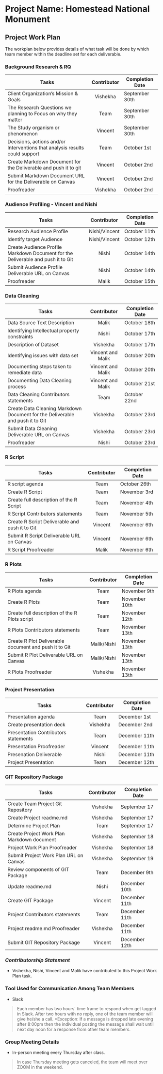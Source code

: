 # Project Name: Homestead National Monument


## Project Work Plan
The workplan below provides details of what task will be done by which team member within the deadline set for each deliverable.


### Background Research & RQ
 **Tasks**	                      |**Contributor**   |**Completion Date** |
|-------------------------------------|:----------------:|---------------|
|Client Organization’s Mission & Goals|    Vishekha              |  September 30th           |		
|The Research Questions we planning to Focus on why they matter    |Team|  September 30th    |	
|The Study organism or phenomenon	      |    Vincent              |  September 30th            |	
|Decisions, actions and/or Interventions that analysis results could support|Team| October 1st|	
|Create Markdown Document for the Deliverable and push it to git  |Vincent | October 2nd              |		
|Submit Markdown Document URL for the Deliverable on Canvas  |Vincent | October 2nd              |		
|Proofreader                  |    Vishekha              | October 2nd             |


### Audience Profiling - Vincent and Nishi 
|**Tasks**	                       |**Contributor**   |**Completion Date**|
|--------------------------------------|:----------------:|---------------|
|Research Audience Profile             |  Nishi/Vincent               |   October 11th            |		
|Identify target Audience	       |   Nishi/Vincent              |    October 12th           |
|Create Audience Profile Markdown Document for the Deliverable and push it to Git   |    Nishi              |  October 14th|
|Submit Audience Profile Deliverable URL on Canvas|    Nishi              |  October 14th             |
|Proofreader	       |    Malik              |     October 15th          |


### Data Cleaning
|**Tasks**	                       |**Contributor**   |**Completion Date**|
|--------------------------------------|:----------------:|---------------|
|Data Source Text Description                      |    Malik              |      October 18th         |		
|Identifying Intellectual property constraints|	Nishi |October 17th|	
|Description of Dataset		| Vishekha            | October 17th  |
|Identifying issues with data set	| Vincent and Malik	| October 20th |
|Documenting steps taken to remediate data	| Vincent and Malik | October 20th|
|Documenting Data Cleaning process| Vincent and Malik | October 21st |		
|Data Cleaning Contributors statements	|Team	          | October 22nd              |
|Create Data Cleaning Markdown Document for the Deliverable and push it to Git| Vishekha                |October 23rd|
|Submit Data Cleaning Deliverable URL on Canvas |    Vishekha              |  October 23rd             	
|Proofreader		| Nishi | October 23rd |


### R Script
|**Tasks**	                       |**Contributor**   |**Completion Date**|
|--------------------------------------|:----------------:|---------------|
|R script agenda|  Team           | October 26th|
|Create R Script		|  Team              |   November 3rd |	
|Create full description of the R Script	|	Team  | November 4th |
|R Script Contributors statements	|Team	| November 5th|
|Create R Script Deliverable and push it to Git           |   Vincent                |November 6th |
|Submit R Script Deliverable URL on Canvas            |   Vincent                |November 6th |
|R Script Proofreader	| Malik  | November 6th |


### R Plots
|**Tasks**	                               |**Contributor**   |**Completion Date**|
|----------------------------------------------|:----------------:|---------------|
|R Plots agenda		| Team | November 9th |
|Create R Plots		| Team |    November 10th |
|Create full description of the R Plots script |   Team               |   November 12th            |
|R Plots Contributors statements	               |Team	| November 13th |
|Create R Plot Deliverable document and push it to Git |   Malik/Nishi                | November 13th |
|Submit R Plot Deliverable URL on Canvas                    |   Malik/Nishi                | November 13th |
|R Plots Proofreader	|Vishekha | November 13th |


### Project Presentation
|**Tasks**	                       |**Contributor**   |**Completion Date**|
|--------------------------------------|:----------------:|---------------|
|Presentation agenda     |    Team              |   December 1st            |		
|Create presentation deck	| Vishekha        | December 2nd |	
|Presentation Contributors statements	|Team	   | December 11th|
|Presentation Proofreader   | Vincent | December 11th |
|Presenation Deliverable| Nishi| December 11th|
|Project Presentation                   |    Team               | December 12th |


### GIT Repository Package
|**Tasks**	                       |**Contributor**   |**Completion Date**|
|--------------------------------------|:----------------:|---------------|
|Create Team Project Git Repository	       |  Vishekha                | September 17             |	
|Create Project readme.md	       | Vishekha         | September 17 |
|Determine Project Plan		       | Team              | September 17  |
|Create Project Work Plan Markdown document      | Vishekha            | September 18  |
|Project Work Plan Proofreader 	       | Vishekha             | September 18  |
|Submit Project Work Plan URL on Canvas              | Vishekha         | September 19  |
|Review components of GIT Package     |Team		|December 9th |
|Update readme.md		 | Nishi   | December 10th |
|Create GIT Package		| Vincent |December 11th |
|Project Contributors statements	       |Team	| December 11th |
|Project readme.md Proofreader	  |Vishekha    |December 11th |
|Submit GIT Repository Package  |       Vincent                | December 12th |


### _**Contributorship Statement**_

* Vishekha, Nishi, Vincent and Malik have contributed to this Project Work Plan task. 


### Tool Used for Communication Among Team Members
* Slack
> Each member has two hours' time frame to respond when get tagged in Slack. After two hours with no reply, one of the team member will give he/she a call. *Exception: If a message is dropped late evening after 8:00pm then the individual posting the message shall wait until next day noon for a response from other team members.


### Group Meeting Details
* In-person meeting every Thursday after class.
>In case Thursday meeting gets canceled, the team will meet over ZOOM in the weekend.



